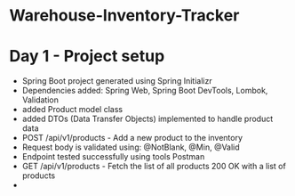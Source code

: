 # Warehouse-Inventory-Tracker

# Day 1 - Project setup

- Spring Boot project generated using Spring Initializr
- Dependencies added: Spring Web, Spring Boot DevTools, Lombok, Validation
- added Product model class
- added DTOs (Data Transfer Objects) implemented to handle product data
- POST /api/v1/products - Add a new product to the inventory
- Request body is validated using: @NotBlank, @Min, @Valid
- Endpoint tested successfully using tools Postman
- GET /api/v1/products - Fetch the list of all products 200 OK with a list of products
- 
